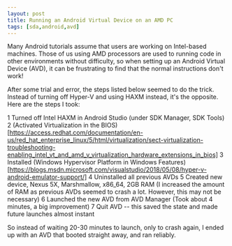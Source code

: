 ```yaml
---
layout: post
title: Running an Android Virtual Device on an AMD PC
tags: [sda,android,avd]
---
```

Many Android tutorials assume that users are working on Intel-based machines. Those
of us using AMD processors are used to running code in other environments without
difficulty, so when setting up an Android Virtual Device (AVD), it can be frustrating
to find that the normal instructions don't work!

After some trial and error, the steps listed below seemed to do the trick. Instead of
turning off Hyper-V and using HAXM instead, it's the opposite. Here are the steps I took:

1 Turned off Intel HAXM in Android Studio (under SDK Manager, SDK Tools)
2 (Activated Virtualization in the BIOS)[https://access.redhat.com/documentation/en-us/red_hat_enterprise_linux/5/html/virtualization/sect-virtualization-troubleshooting-enabling_intel_vt_and_amd_v_virtualization_hardware_extensions_in_bios]
3 Installed (Windows Hypervisor Platform in Windows Features)[https://blogs.msdn.microsoft.com/visualstudio/2018/05/08/hyper-v-android-emulator-support/]
4 Uninstalled all previous AVDs
5 Created new device, Nexus 5X, Marshmallow, x86_64, 2GB RAM (I increased the amount of RAM as previous AVDs seemed to crash a lot. However, this may not be necessary)
6 Launched the new AVD from AVD Manager (Took about 4 minutes, a big improvement)
7 Quit AVD -- this saved the state and made future launches almost instant

So instead of waiting 20-30 minutes to launch, only to crash again, I ended up with
an AVD that booted straight away, and ran reliably.

